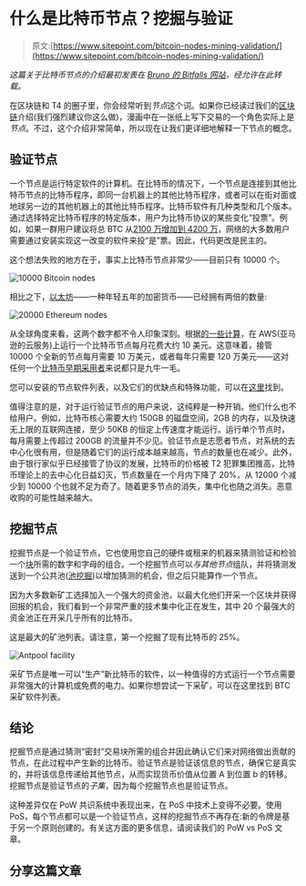 # 什么是比特币节点？挖掘与验证

> 原文:[https://www.sitepoint.com/bitcoin-nodes-mining-validation/](https://www.sitepoint.com/bitcoin-nodes-mining-validation/)

*这篇关于比特币节点的介绍最初发表在 [Bruno 的 Bitfalls 网站](https://bitfalls.com/2017/11/26/whats-bitcoin-node-mining-vs-validation/)，经允许在此转载。*

在区块链和 T4 的圈子里，你会经常听到*节点*这个词。如果你已经读过我们的[区块链](https://www.sitepoint.com/blockchain-what-it-is-how-it-works-why-its-so-popular)介绍(我们强烈建议你这么做)，漫画中在一张纸上写下交易的一个角色实际上是*节点*。不过，这个介绍非常简单，所以现在让我们更详细地解释一下节点的概念。

## 验证节点

一个节点是运行特定软件的计算机。在比特币的情况下，一个节点是连接到其他比特币节点的比特币程序，即同一台机器上的其他比特币程序，或者可以在街对面或地球另一边的其他机器上的其他比特币程序。比特币软件有几种类型和几个版本。通过选择特定比特币程序的特定版本，用户为比特币协议的某些变化“投票”。例如，如果一群用户建议将总 BTC 从[2100 万增加到 4200 万](https://bitfalls.com/2017/09/17/bitcoin-finite-just-myth/)，网络的大多数用户需要通过安装实现这一改变的软件来投“是”票。因此，代码更改是民主的。

这个想法失败的地方在于，事实上比特币节点非常少——目前只有 10000 个。

![10000 Bitcoin nodes](../Images/2796b7cda4dc79a575151497c9094ee6.png)

相比之下，[以太坊](https://bitfalls.com/2017/09/19/what-ethereum-compare-to-bitcoin/)——一种年轻五年的加密货币——已经拥有两倍的数量:

![20000 Ethereum nodes](../Images/150f5c1dfd139290bef944d7c7be8d7d.png)

从全球角度来看，这两个数字都不令人印象深刻。根据[的一些计算](http://calculator.s3.amazonaws.com/index.html#r=IAD&s=EC2&key=calc-7C655B73-FA35-40F0-9518-4773E3E4A8C7)，在 AWS(亚马逊的云服务)上运行一个比特币节点每月花费大约 10 美元。这意味着，接管 10000 个全新的节点每月需要 10 万美元，或者每年只需要 120 万美元——这对任何一个[比特币早期采用者](https://bitfalls.com/2017/09/17/bitcoin-finite-just-myth/)来说都只是九牛一毛。

您可以安装的节点软件列表，以及它们的优缺点和特殊功能，可以在[这里](https://en.bitcoin.it/wiki/Clients)找到。

值得注意的是，对于运行验证节点的用户来说，这纯粹是一种开销。他们什么也不给用户。例如，比特币核心需要大约 150GB 的磁盘空间，2GB 的内存，以及快速无上限的互联网连接，至少 50KB 的恒定上传速度才能运行。运行单个节点时，每月需要上传超过 200GB 的流量并不少见。验证节点是志愿者节点，对系统的去中心化很有用，但是随着它们的运行成本越来越高，节点的数量也在减少。此外，由于银行家似乎已经接管了协议的发展，比特币的价格被 T2 犯罪集团推高，比特币理论上的去中心化日益幻灭，节点数量在一个月内下降了 20%，从 12000 个减少到 10000 个也就不足为奇了。随着更多节点的消失，集中化也随之消失。恶意收购的可能性越来越大。

## 挖掘节点

挖掘节点是一个验证节点，它也使用您自己的硬件或租来的机器来猜测验证和检验一个[块](https://bitfalls.com/glossary/#block)所需的数字和字母的组合。一个挖掘节点可以*与其他节点*组队，并将猜测发送到一个公共池([池挖掘](https://bitfalls.com/glossary/#mining-pools))以增加猜测的机会，但之后只能算作一个节点。

因为大多数新矿工选择加入一个强大的资金池，以最大化他们开采一个区块并获得回报的机会，我们看到一个非常严重的技术集中化正在发生，其中 20 个最强大的资金池正在开采几乎所有的比特币。

这是最大的矿池列表。请注意，第一个挖掘了现有比特币的 25%。

![Antpool facility](../Images/d46e5067a9ec569e141594a3b0c67ce3.png)

采矿节点是唯一可以“生产”新比特币的软件，以一种值得的方式运行一个节点需要非常强大的计算机或免费的电力。如果你想尝试一下采矿，可以在这里找到 BTC 采矿软件列表。

## 结论

挖掘节点是通过猜测“密封”交易块所需的组合并因此确认它们来对网络做出贡献的节点，在此过程中产生新的比特币。验证节点是验证该信息的节点，确保它是真实的，并将该信息传递给其他节点，从而实现货币价值从位置 A 到位置 b 的转移。挖掘节点是验证节点的*子集*，因为每个挖掘节点也是验证节点。

这种差异仅在 PoW 共识系统中表现出来，在 PoS 中技术上变得不必要。使用 PoS，每个节点都可以是一个验证节点，这样的挖掘节点不再存在:新的令牌是基于另一个原则创建的。有关这方面的更多信息，请阅读我们的 PoW vs PoS 文章。

## 分享这篇文章